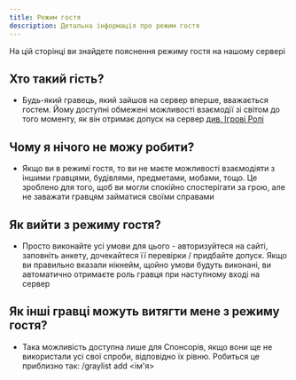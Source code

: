 ```yaml
---
title: Режим гостя
description: Детальна інформація про режим гостя
---
```


На цій сторінці ви знайдете пояснення режиму гостя на нашому сервері

## Хто такий гість?

- Будь-який гравець, який зайшов на сервер вперше, вважається гостем. Йому доступні обмежені можливості взаємодії зі світом до того моменту, як він отримає допуск на сервер [див. Ігрові Ролі](gameroles)

## Чому я нічого не можу робити?

- Якщо ви в режимі гостя, то ви не маєте можливості взаємодіяти з іншими гравцями, будівлями, предметами, мобами, тощо. Це зроблено для того, щоб ви могли спокійно спостерігати за грою, але не заважати гравцям займатися своїми справами

## Як вийти з режиму гостя?

- Просто виконайте усі умови для цього - авторизуйтеся на сайті, заповніть анкету, дочекайтеся її перевірки / придбайте допуск. Якщо ви правильно вказали нікнейм, щойно умови будуть виконані, ви автоматично отримаєте роль гравця при наступному вході на сервер

## Як інші гравці можуть витягти мене з режиму гостя?

- Така можливість доступна лише для Спонсорів, якщо вони ще не використали усі свої спроби, відповідно їх рівню. Робиться це приблизно так: /graylist add <ім'я>